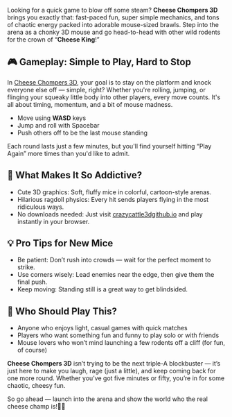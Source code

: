 <p>Looking for a quick game to blow off some steam? <strong>Cheese Chompers 3D</strong> brings you exactly that: fast-paced fun, super simple mechanics, and tons of chaotic energy packed into adorable mouse-sized brawls. Step into the arena as a chonky 3D mouse and go head-to-head with other wild rodents for the crown of &ldquo;<strong>Cheese King</strong>!&rdquo;</p>
<h2>🎮 Gameplay: Simple to Play, Hard to Stop</h2>
<p>In <a href="https://crazycattle3dgithub.io/cheese-chompers-3d">Cheese Chompers 3D</a>, your goal is to stay on the platform and knock everyone else off &mdash; simple, right? Whether you're rolling, jumping, or flinging your squeaky little body into other players, every move counts. It's all about timing, momentum, and a bit of mouse madness.</p>
<ul>
<li>Move using <strong>WASD</strong> keys</li>
<li>Jump and roll with Spacebar</li>
<li>Push others off to be the last mouse standing</li>
</ul>
<p>Each round lasts just a few minutes, but you'll find yourself hitting &ldquo;Play Again&rdquo; more times than you'd like to admit.</p>
<h2>🌟 What Makes It So Addictive?</h2>
<ul>
<li>Cute 3D graphics: Soft, fluffy mice in colorful, cartoon-style arenas.</li>
<li>Hilarious ragdoll physics: Every hit sends players flying in the most ridiculous ways.</li>
<li>No downloads needed: Just visit&nbsp;<a href="https://crazycattle3dgithub.io/">crazycattle3dgithub.io</a> and play instantly in your browser.</li>
</ul>
<h2>💡 Pro Tips for New Mice</h2>
<ul>
<li>Be patient: Don&rsquo;t rush into crowds &mdash; wait for the perfect moment to strike.</li>
<li>Use corners wisely: Lead enemies near the edge, then give them the final push.</li>
<li>Keep moving: Standing still is a great way to get blindsided.</li>
</ul>
<h2>🎯 Who Should Play This?</h2>
<ul>
<li>Anyone who enjoys light, casual games with quick matches</li>
<li>Players who want something fun and funny to play solo or with friends</li>
<li>Mouse lovers who won&rsquo;t mind launching a few rodents off a cliff (for fun, of course)</li>
</ul>
<p><strong>Cheese Chompers 3D</strong> isn&rsquo;t trying to be the next triple-A blockbuster &mdash; it&rsquo;s just here to make you laugh, rage (just a little), and keep coming back for one more round. Whether you&rsquo;ve got five minutes or fifty, you&rsquo;re in for some chaotic, cheesy fun.</p>
<p>So go ahead &mdash; launch into the arena and show the world who the real cheese champ is!🧀🐭</p>
